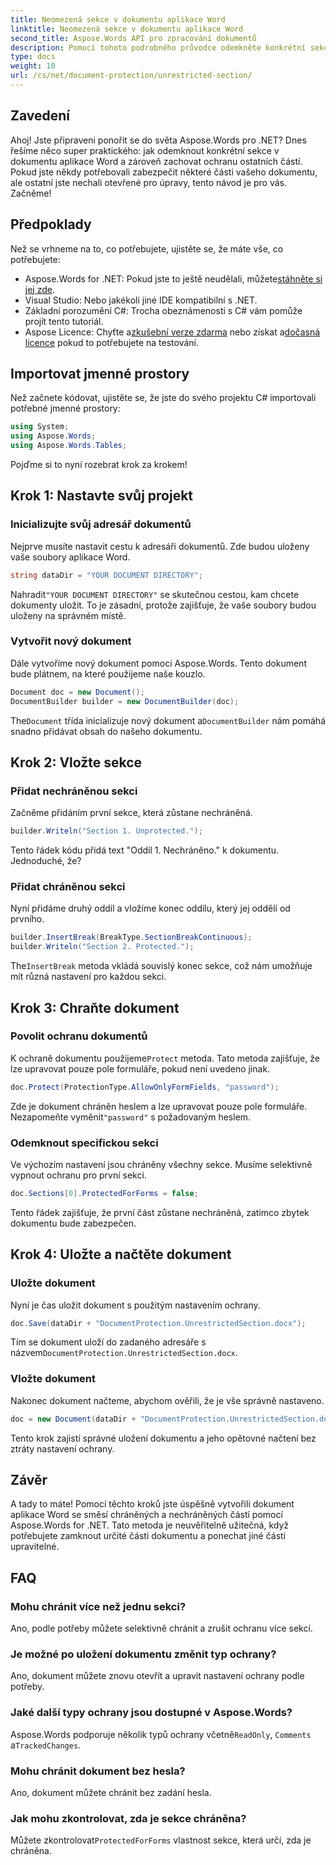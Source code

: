 ```yaml
---
title: Neomezená sekce v dokumentu aplikace Word
linktitle: Neomezená sekce v dokumentu aplikace Word
second_title: Aspose.Words API pro zpracování dokumentů
description: Pomocí tohoto podrobného průvodce odemkněte konkrétní sekce v dokumentu aplikace Word pomocí Aspose.Words for .NET. Ideální pro ochranu citlivého obsahu.
type: docs
weight: 10
url: /cs/net/document-protection/unrestricted-section/
---
```

## Zavedení

Ahoj! Jste připraveni ponořit se do světa Aspose.Words pro .NET? Dnes řešíme něco super praktického: jak odemknout konkrétní sekce v dokumentu aplikace Word a zároveň zachovat ochranu ostatních částí. Pokud jste někdy potřebovali zabezpečit některé části vašeho dokumentu, ale ostatní jste nechali otevřené pro úpravy, tento návod je pro vás. Začněme!

## Předpoklady

Než se vrhneme na to, co potřebujete, ujistěte se, že máte vše, co potřebujete:

-  Aspose.Words for .NET: Pokud jste to ještě neudělali, můžete[stáhněte si jej zde](https://releases.aspose.com/words/net/).
- Visual Studio: Nebo jakékoli jiné IDE kompatibilní s .NET.
- Základní porozumění C#: Trocha obeznámenosti s C# vám pomůže projít tento tutoriál.
-  Aspose Licence: Chyťte a[zkušební verze zdarma](https://releases.aspose.com/) nebo získat a[dočasná licence](https://purchase.aspose.com/temporary-license/) pokud to potřebujete na testování.

## Importovat jmenné prostory

Než začnete kódovat, ujistěte se, že jste do svého projektu C# importovali potřebné jmenné prostory:

```csharp
using System;
using Aspose.Words;
using Aspose.Words.Tables;
```

Pojďme si to nyní rozebrat krok za krokem!

## Krok 1: Nastavte svůj projekt

### Inicializujte svůj adresář dokumentů

Nejprve musíte nastavit cestu k adresáři dokumentů. Zde budou uloženy vaše soubory aplikace Word.

```csharp
string dataDir = "YOUR DOCUMENT DIRECTORY";
```

 Nahradit`"YOUR DOCUMENT DIRECTORY"` se skutečnou cestou, kam chcete dokumenty uložit. To je zásadní, protože zajišťuje, že vaše soubory budou uloženy na správném místě.

### Vytvořit nový dokument

Dále vytvoříme nový dokument pomocí Aspose.Words. Tento dokument bude plátnem, na které použijeme naše kouzlo.

```csharp
Document doc = new Document();
DocumentBuilder builder = new DocumentBuilder(doc);
```

 The`Document` třída inicializuje nový dokument a`DocumentBuilder` nám pomáhá snadno přidávat obsah do našeho dokumentu.

## Krok 2: Vložte sekce

### Přidat nechráněnou sekci

Začněme přidáním první sekce, která zůstane nechráněná.

```csharp
builder.Writeln("Section 1. Unprotected.");
```

Tento řádek kódu přidá text "Oddíl 1. Nechráněno." k dokumentu. Jednoduché, že?

### Přidat chráněnou sekci

Nyní přidáme druhý oddíl a vložíme konec oddílu, který jej oddělí od prvního.

```csharp
builder.InsertBreak(BreakType.SectionBreakContinuous);
builder.Writeln("Section 2. Protected.");
```

 The`InsertBreak` metoda vkládá souvislý konec sekce, což nám umožňuje mít různá nastavení pro každou sekci.

## Krok 3: Chraňte dokument

### Povolit ochranu dokumentů

 K ochraně dokumentu použijeme`Protect` metoda. Tato metoda zajišťuje, že lze upravovat pouze pole formuláře, pokud není uvedeno jinak.

```csharp
doc.Protect(ProtectionType.AllowOnlyFormFields, "password");
```

 Zde je dokument chráněn heslem a lze upravovat pouze pole formuláře. Nezapomeňte vyměnit`"password"` s požadovaným heslem.

### Odemknout specifickou sekci

Ve výchozím nastavení jsou chráněny všechny sekce. Musíme selektivně vypnout ochranu pro první sekci.

```csharp
doc.Sections[0].ProtectedForForms = false;
```

Tento řádek zajišťuje, že první část zůstane nechráněná, zatímco zbytek dokumentu bude zabezpečen.

## Krok 4: Uložte a načtěte dokument

### Uložte dokument

Nyní je čas uložit dokument s použitým nastavením ochrany.

```csharp
doc.Save(dataDir + "DocumentProtection.UnrestrictedSection.docx");
```

 Tím se dokument uloží do zadaného adresáře s názvem`DocumentProtection.UnrestrictedSection.docx`.

### Vložte dokument

Nakonec dokument načteme, abychom ověřili, že je vše správně nastaveno.

```csharp
doc = new Document(dataDir + "DocumentProtection.UnrestrictedSection.docx");
```

Tento krok zajistí správné uložení dokumentu a jeho opětovné načtení bez ztráty nastavení ochrany.

## Závěr

A tady to máte! Pomocí těchto kroků jste úspěšně vytvořili dokument aplikace Word se směsí chráněných a nechráněných částí pomocí Aspose.Words for .NET. Tato metoda je neuvěřitelně užitečná, když potřebujete zamknout určité části dokumentu a ponechat jiné části upravitelné.

## FAQ

### Mohu chránit více než jednu sekci?
Ano, podle potřeby můžete selektivně chránit a zrušit ochranu více sekcí.

### Je možné po uložení dokumentu změnit typ ochrany?
Ano, dokument můžete znovu otevřít a upravit nastavení ochrany podle potřeby.

### Jaké další typy ochrany jsou dostupné v Aspose.Words?
 Aspose.Words podporuje několik typů ochrany včetně`ReadOnly`, `Comments` a`TrackedChanges`.

### Mohu chránit dokument bez hesla?
Ano, dokument můžete chránit bez zadání hesla.

### Jak mohu zkontrolovat, zda je sekce chráněna?
 Můžete zkontrolovat`ProtectedForForms` vlastnost sekce, která určí, zda je chráněna.